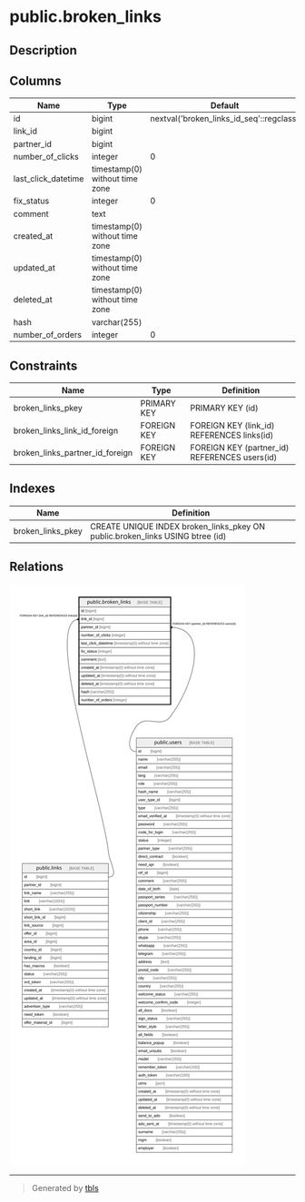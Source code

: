 # public.broken_links

## Description

## Columns

| Name | Type | Default | Nullable | Children | Parents | Comment |
| ---- | ---- | ------- | -------- | -------- | ------- | ------- |
| id | bigint | nextval('broken_links_id_seq'::regclass) | false |  |  |  |
| link_id | bigint |  | false |  | [public.links](public.links.md) |  |
| partner_id | bigint |  | true |  | [public.users](public.users.md) |  |
| number_of_clicks | integer | 0 | false |  |  |  |
| last_click_datetime | timestamp(0) without time zone |  | true |  |  |  |
| fix_status | integer | 0 | false |  |  |  |
| comment | text |  | true |  |  |  |
| created_at | timestamp(0) without time zone |  | true |  |  |  |
| updated_at | timestamp(0) without time zone |  | true |  |  |  |
| deleted_at | timestamp(0) without time zone |  | true |  |  |  |
| hash | varchar(255) |  | true |  |  |  |
| number_of_orders | integer | 0 | false |  |  |  |

## Constraints

| Name | Type | Definition |
| ---- | ---- | ---------- |
| broken_links_pkey | PRIMARY KEY | PRIMARY KEY (id) |
| broken_links_link_id_foreign | FOREIGN KEY | FOREIGN KEY (link_id) REFERENCES links(id) |
| broken_links_partner_id_foreign | FOREIGN KEY | FOREIGN KEY (partner_id) REFERENCES users(id) |

## Indexes

| Name | Definition |
| ---- | ---------- |
| broken_links_pkey | CREATE UNIQUE INDEX broken_links_pkey ON public.broken_links USING btree (id) |

## Relations

![er](public.broken_links.svg)

---

> Generated by [tbls](https://github.com/k1LoW/tbls)
